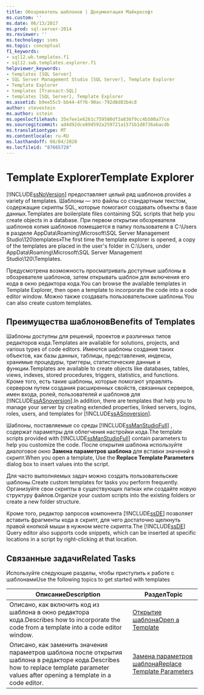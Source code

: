 ```yaml
---
title: Обозреватель шаблонов | Документация Майкрософт
ms.custom: ''
ms.date: 06/13/2017
ms.prod: sql-server-2014
ms.reviewer: ''
ms.technology: ssms
ms.topic: conceptual
f1_keywords:
- sql12.wb.templates.f1
- sql12.swb.templates.explorer.f1
helpviewer_keywords:
- templates [SQL Server]
- SQL Server Management Studio [SQL Server], Template Explorer
- Template Explorer
- templates [Transact-SQL]
- templates [SQL Server], Template Explorer
ms.assetid: b9ee55c5-bb44-4f76-90ac-792d8d83b4c8
author: stevestein
ms.author: sstein
ms.openlocfilehash: 35e7ee1e6261c759580df3a836f9cc4b500a77ce
ms.sourcegitcommit: ad4d92dce894592a259721a1571b1d8736abacdb
ms.translationtype: MT
ms.contentlocale: ru-RU
ms.lasthandoff: 08/04/2020
ms.locfileid: "87665728"
---
```

# <a name="template-explorer"></a><span data-ttu-id="d5628-102">Template Explorer</span><span class="sxs-lookup"><span data-stu-id="d5628-102">Template Explorer</span></span>
  [!INCLUDE[ssNoVersion](../../includes/ssnoversion-md.md)] <span data-ttu-id="d5628-103">предоставляет целый ряд шаблонов.</span><span class="sxs-lookup"><span data-stu-id="d5628-103">provides a variety of templates.</span></span> <span data-ttu-id="d5628-104">Шаблоны — это файлы со стандартным текстом, содержащие скрипты SQL, которые помогают создавать объекты в базе данных.</span><span class="sxs-lookup"><span data-stu-id="d5628-104">Templates are boilerplate files containing SQL scripts that help you create objects in a database.</span></span> <span data-ttu-id="d5628-105">При первом открытии обозревателя шаблонов копия шаблонов помещается в папку пользователя в C:\Users в разделе AppData\Roaming\Microsoft\SQL Server Management Studio\120\templates»</span><span class="sxs-lookup"><span data-stu-id="d5628-105">The first time the template explorer is opened, a copy of the templates are placed in the user's folder in C:\Users, under AppData\Roaming\Microsoft\SQL Server Management Studio\120\Templates.</span></span>  
  
 <span data-ttu-id="d5628-106">Предусмотрена возможность просматривать доступные шаблоны в обозревателе шаблонов, затем открывать шаблон для включения его кода в окно редактора кода.</span><span class="sxs-lookup"><span data-stu-id="d5628-106">You can browse the available templates in Template Explorer, then open a template to incorporate the code into a code editor window.</span></span> <span data-ttu-id="d5628-107">Можно также создавать пользовательские шаблоны.</span><span class="sxs-lookup"><span data-stu-id="d5628-107">You can also create custom templates.</span></span>  
  
## <a name="benefits-of-templates"></a><span data-ttu-id="d5628-108">Преимущества шаблонов</span><span class="sxs-lookup"><span data-stu-id="d5628-108">Benefits of Templates</span></span>  
 <span data-ttu-id="d5628-109">Шаблоны доступны для решений, проектов и различных типов редакторов кода.</span><span class="sxs-lookup"><span data-stu-id="d5628-109">Templates are available for solutions, projects, and various types of code editors.</span></span> <span data-ttu-id="d5628-110">Имеются шаблоны создания таких объектов, как базы данных, таблицы, представления, индексы, хранимые процедуры, триггеры, статистические данные и функции.</span><span class="sxs-lookup"><span data-stu-id="d5628-110">Templates are available to create objects like databases, tables, views, indexes, stored procedures, triggers, statistics, and functions.</span></span> <span data-ttu-id="d5628-111">Кроме того, есть такие шаблоны, которые помогают управлять сервером путем создания расширенных свойств, связанных серверов, имен входа, ролей, пользователей и шаблонов для [!INCLUDE[ssASnoversion](../../includes/ssasnoversion-md.md)].</span><span class="sxs-lookup"><span data-stu-id="d5628-111">In addition, there are templates that help you to manage your server by creating extended properties, linked servers, logins, roles, users, and templates for [!INCLUDE[ssASnoversion](../../includes/ssasnoversion-md.md)].</span></span>  
  
 <span data-ttu-id="d5628-112">Шаблоны, поставляемые со среды [!INCLUDE[ssManStudioFull](../../includes/ssmanstudiofull-md.md)] , содержат параметры для облегчения настройки кода.</span><span class="sxs-lookup"><span data-stu-id="d5628-112">The template scripts provided with [!INCLUDE[ssManStudioFull](../../includes/ssmanstudiofull-md.md)] contain parameters to help you customize the code.</span></span> <span data-ttu-id="d5628-113">После открытия шаблона используйте диалоговое окно **Замена параметров шаблона** для вставки значений в скрипт.</span><span class="sxs-lookup"><span data-stu-id="d5628-113">When you open a template, Use the **Replace Template Parameters** dialog box to insert values into the script.</span></span>  
  
 <span data-ttu-id="d5628-114">Для часто выполняемых задач можно создать пользовательские шаблоны.</span><span class="sxs-lookup"><span data-stu-id="d5628-114">Create custom templates for tasks you perform frequently.</span></span> <span data-ttu-id="d5628-115">Организуйте свои скрипты в существующих папках или создайте новую структуру файлов.</span><span class="sxs-lookup"><span data-stu-id="d5628-115">Organize your custom scripts into the existing folders or create a new folder structure.</span></span>  
  
 <span data-ttu-id="d5628-116">Кроме того, редактор запросов компонента [!INCLUDE[ssDE](../../includes/ssde-md.md)] позволяет вставить фрагменты кода в скрипт, для чего достаточно щелкнуть правой кнопкой мыши в нужном месте скрипта.</span><span class="sxs-lookup"><span data-stu-id="d5628-116">The [!INCLUDE[ssDE](../../includes/ssde-md.md)] Query editor also supports code snippets, which can be inserted at specific locations in a script by right-clicking at that location.</span></span>  
  
## <a name="related-tasks"></a><span data-ttu-id="d5628-117">Связанные задачи</span><span class="sxs-lookup"><span data-stu-id="d5628-117">Related Tasks</span></span>  
 <span data-ttu-id="d5628-118">Используйте следующие разделы, чтобы приступить к работе с шаблонами</span><span class="sxs-lookup"><span data-stu-id="d5628-118">Use the following topics to get started with templates</span></span>  
  
|<span data-ttu-id="d5628-119">**Описание**</span><span class="sxs-lookup"><span data-stu-id="d5628-119">**Description**</span></span>|<span data-ttu-id="d5628-120">**Раздел**</span><span class="sxs-lookup"><span data-stu-id="d5628-120">**Topic**</span></span>|  
|---------------------|---------------|  
|<span data-ttu-id="d5628-121">Описано, как включить код из шаблона в окно редактора кода.</span><span class="sxs-lookup"><span data-stu-id="d5628-121">Describes how to incorporate the code from a template into a code editor window.</span></span>|[<span data-ttu-id="d5628-122">Открытие шаблона</span><span class="sxs-lookup"><span data-stu-id="d5628-122">Open a Template</span></span>](open-a-template.md)|  
|<span data-ttu-id="d5628-123">Описано, как заменить значения параметров шаблона после открытия шаблона в редакторе кода.</span><span class="sxs-lookup"><span data-stu-id="d5628-123">Describes how to replace template parameter values after opening a template in a code editor.</span></span>|[<span data-ttu-id="d5628-124">Замена параметров шаблона</span><span class="sxs-lookup"><span data-stu-id="d5628-124">Replace Template Parameters</span></span>](replace-template-parameters.md)|  
  
  
